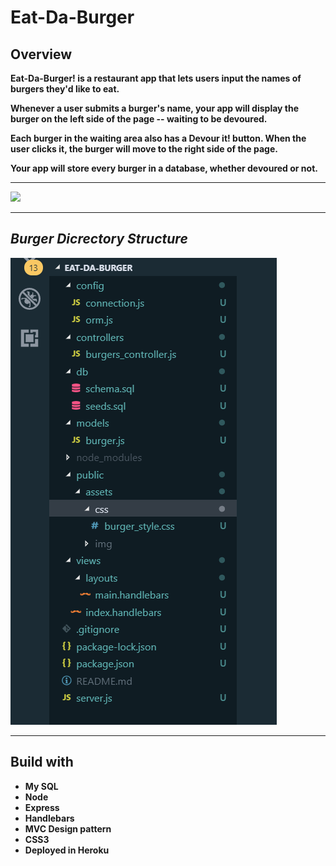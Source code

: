 <h1><strong>Eat-Da-Burger</h1>

<h2>Overview</h2>

<p>Eat-Da-Burger! is a restaurant app that lets users input the names of burgers they'd like to eat. 
<p>Whenever a user submits a burger's name, your app will display the burger on the left side of the page -- waiting to be devoured.
<p>Each burger in the waiting area also has a Devour it! button. When the user clicks it, the burger will move to the right side of the page.
<p>Your app will store every burger in a database, whether devoured or not.

<hr>
<img src="https://media.giphy.com/media/ukD9crC4tiIGkVPRg3/giphy.gif">


<hr>
<h2><strong><em>Burger Dicrectory Structure</em></strong></h3>
<img src="public/assets/img/Burger.PNG">


<hr>
<h2>Build with</h2>
<ul>
<li>My SQL
<li>Node
<li>Express
<li>Handlebars
<li>MVC Design pattern
<li>CSS3
<li>Deployed in Heroku